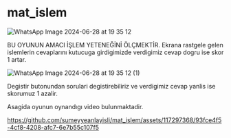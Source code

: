 # mat_islem

![WhatsApp Image 2024-06-28 at 19 35 12](https://github.com/sumeyyeanlayisli/mat_islem/assets/117297368/00fd8f86-50d3-4f78-b128-9c1911d65efa)

BU OYUNUN AMACI İŞLEM YETENEĞİNİ ÖLÇMEKTİR.
Ekrana rastgele gelen islemlerin cevaplarını kutucuga girdigimizde verdigimiz cevap dogru ise skor 1 artar.




![WhatsApp Image 2024-06-28 at 19 35 12 (1)](https://github.com/sumeyyeanlayisli/mat_islem/assets/117297368/894dcea1-ceb6-436d-918b-b6405e9bd077)

Degistir butonundan sorulari degistirebiliriz ve verdigimiz cevap yanlis ise skorumuz 1 azalir.


Asagida oyunun oynandıgı video bulunmaktadir.



https://github.com/sumeyyeanlayisli/mat_islem/assets/117297368/93fce4f5-4cf8-4208-afc7-6e7b55c107f5
